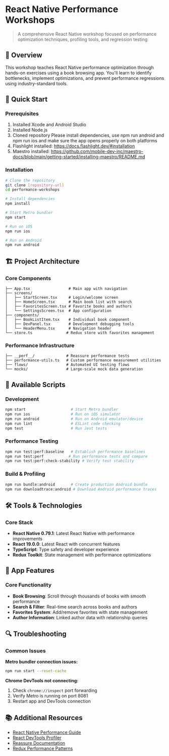 # React Native Performance Workshops

> A comprehensive React Native workshop focused on performance optimization techniques, profiling tools, and regression testing

## 🎯 Overview

This workshop teaches React Native performance optimization through hands-on exercises using a book browsing app. You'll learn to identify bottlenecks, implement optimizations, and prevent performance regressions using industry-standard tools.

## 🚀 Quick Start

### Prerequisites
1. Installed Xcode and Android Studio
2. Installed Node.js
3. Cloned repository
Please install dependencies, use npm run android and npm run ios and make sure the app opens properly on both platforms
4. Flashlight installed: https://docs.flashlight.dev/#installation
5. Maestro installed: https://github.com/mobile-dev-inc/maestro-docs/blob/main/getting-started/installing-maestro/README.md

### Installation
```bash
# Clone the repository
git clone [repository-url]
cd performance-workshops

# Install dependencies
npm install

# Start Metro bundler
npm start

# Run on iOS
npm run ios

# Run on Android  
npm run android
```

## 🏗️ Project Architecture

### Core Components
```
├── App.tsx                 # Main app with navigation
├── screens/
│   ├── StartScreen.tsx     # Login/welcome screen
│   ├── HomeScreen.tsx      # Main book list with search
│   ├── FavoritesScreen.tsx # Favorite books and authors
│   └── SettingsScreen.tsx  # App configuration
├── components/
│   ├── BookListItem.tsx    # Individual book component
│   ├── DevPanel.tsx        # Development debugging tools
│   └── HeaderMenu.tsx      # Navigation header
└── store.ts               # Redux store with favorites management
```

### Performance Infrastructure
```
├── __perf__/              # Reassure performance tests
├── performance-utils.ts   # Custom performance measurement utilities
├── flows/                 # Automated UI testing flows
└── mocks/                 # Large-scale mock data generation
```

## 🔧 Available Scripts

### Development
```bash
npm start                    # Start Metro bundler
npm run ios                  # Run on iOS simulator
npm run android              # Run on Android emulator/device
npm run lint                 # ESLint code checking
npm test                     # Run Jest tests
```

### Performance Testing
```bash
npm run test:perf:baseline   # Establish performance baselines
npm run test:perf           # Run performance tests and compare
npm run test:perf:check-stability # Verify test stability
```

### Build & Profiling
```bash
npm run bundle:android       # Create production Android bundle
npm run downloadtrace:android # Download Android performance traces
```

## 🛠️ Tools & Technologies

### Core Stack
- **React Native 0.79.1**: Latest React Native with performance improvements
- **React 19.0.0**: Latest React with concurrent features
- **TypeScript**: Type safety and developer experience
- **Redux Toolkit**: State management with performance optimizations

## 📱 App Features

### Core Functionality
- **Book Browsing**: Scroll through thousands of books with smooth performance
- **Search & Filter**: Real-time search across books and authors
- **Favorites System**: Add/remove favorites with state management
- **Author Information**: Linked author data with relationship queries

## 🔍 Troubleshooting

### Common Issues

**Metro bundler connection issues:**
```bash
npm run start --reset-cache
```

**Chrome DevTools not connecting:**
1. Check `chrome://inspect` port forwarding
2. Verify Metro is running on port 8081
3. Restart app and DevTools connection

## 📚 Additional Resources

- [React Native Performance Guide](https://reactnative.dev/docs/performance)
- [React DevTools Profiler](https://react.dev/learn/react-developer-tools#profiler)
- [Reassure Documentation](https://callstack.github.io/reassure/)
- [Redux Performance Patterns](https://redux.js.org/tutorials/fundamentals/part-6-async-logic#performance-and-normalizing-data)

